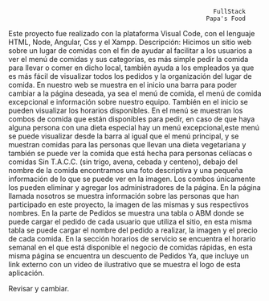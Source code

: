                                                              FullStack
                                                           Papa's Food
Este proyecto fue realizado con la plataforma Visual Code, con el lenguaje HTML,  Node, Angular, Css y el Xampp.
 Descripción: Hicimos un sitio web sobre un lugar de comidas con el fin de ayudar
al facilitar a los usuarios a ver el menú de comidas y sus categorías, es más simple pedir la comida para llevar o comer en dicho local, también ayuda a los empleados ya que es más fácil de visualizar todos los pedidos y la organización del lugar de comida.
	En nuestro web se muestra en el inicio una barra para poder cambiar a la página deseada, ya sea el menú de comida, el menú de comida excepcional e información sobre nuestro equipo. También en el inicio se pueden visualizar los horarios disponibles.
	En el menú se muestran los combos de comida que están disponibles para pedir, en caso de que haya alguna persona con una dieta especial hay un menú excepcional,este menú se puede visualizar desde la barra al igual que el menú principal, y se muestran comidas para las personas que llevan una dieta vegetariana y también se puede ver la comida que está hecha para personas celíacas o comidas Sin T.A.C.C. (sin trigo, avena, cebada y centeno), debajo del nombre de la comida encontramos una foto descriptiva y una pequeña información de lo que se puede ver en la imagen.
	Los combos únicamente los pueden eliminar y agregar los administradores de la página. 
	En la página llamada nosotros se muestra información sobre las personas que han participado en este proyecto, la imagen de las mismas y sus respectivos nombres.
En la parte de Pedidos se muestra una tabla o ABM donde se puede cargar el pedido de cada usuario que utiliza el sitio, en esta misma tabla se puede cargar el nombre del pedido a realizar, la imagen y el precio de cada comida.
En la sección horarios de servicio se encuentra el horario semanal en el que está disponible el negocio de comidas rápidas, en esta misma página se encuentra un descuento de Pedidos Ya, que incluye un link externo con un video de ilustrativo que se muestra el logo de esta aplicación.


Revisar y cambiar.
                                                             
